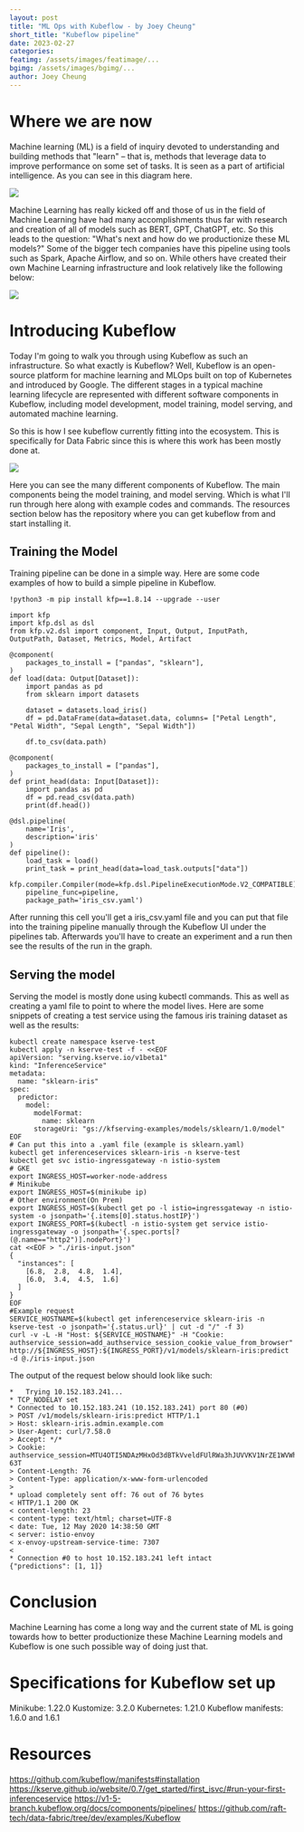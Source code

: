```yaml
---
layout: post
title: "ML Ops with Kubeflow - by Joey Cheung"
short_title: "Kubeflow pipeline"
date: 2023-02-27
categories:
featimg: /assets/images/featimage/...
bgimg: /assets/images/bgimg/...
author: Joey Cheung
---
```


# Where we are now
Machine learning (ML) is a field of inquiry devoted to understanding and building methods that "learn" – that is, methods that leverage data to improve performance on some set of tasks. It is seen as a part of artificial intelligence. As you can see in this diagram here.

![](https://i.imgur.com/Gy2Lr5H.png)


Machine Learning has really kicked off and those of us in the field of Machine Learning have had many accomplishments thus far with research and creation of all of models such as BERT, GPT, ChatGPT, etc. So this leads to the question: "What's next and how do we productionize these ML models?" Some of the bigger tech companies have this pipeline using tools such as Spark, Apache Airflow, and so on. While others have created their own Machine Learning infrastructure and look relatively like the following below: 

![](https://i.imgur.com/aWqzHeO.jpg)

# Introducing Kubeflow

Today I'm going to walk you through using Kubeflow as such an infrastructure. So what exactly is Kubeflow? Well, Kubeflow is an open-source platform for machine learning and MLOps built on top of Kubernetes and introduced by Google. The different stages in a typical machine learning lifecycle are represented with different software components in Kubeflow, including model development, model training, model serving, and automated machine learning. 

So this is how I see kubeflow currently fitting into the ecosystem. This is specifically for Data Fabric since this is where this work has been mostly done at.

![](https://i.imgur.com/Hu10Vl6.png)


Here you can see the many different components of Kubeflow. The main components being the model training, and model serving. Which is what I'll run through here along with example codes and commands. The resources section below has the repository where you can get kubeflow from and start installing it. 

## Training the Model

Training pipeline can be done in a simple way. Here are some code examples of how to build a simple pipeline in Kubeflow. 
```
!python3 -m pip install kfp==1.8.14 --upgrade --user
```
```
import kfp
import kfp.dsl as dsl
from kfp.v2.dsl import component, Input, Output, InputPath, OutputPath, Dataset, Metrics, Model, Artifact
```
```
@component(
    packages_to_install = ["pandas", "sklearn"],
)
def load(data: Output[Dataset]):
    import pandas as pd
    from sklearn import datasets

    dataset = datasets.load_iris()
    df = pd.DataFrame(data=dataset.data, columns= ["Petal Length", "Petal Width", "Sepal Length", "Sepal Width"])
    
    df.to_csv(data.path)

@component(
    packages_to_install = ["pandas"],
)
def print_head(data: Input[Dataset]):
    import pandas as pd
    df = pd.read_csv(data.path)
    print(df.head())

@dsl.pipeline(
    name='Iris',
    description='iris'
)
def pipeline():
    load_task = load()
    print_task = print_head(data=load_task.outputs["data"])

kfp.compiler.Compiler(mode=kfp.dsl.PipelineExecutionMode.V2_COMPATIBLE).compile(
    pipeline_func=pipeline,
    package_path='iris_csv.yaml')
```
After running this cell you'll get a iris_csv.yaml file and you can put that file into the training pipeline manually through the Kubeflow UI under the pipelines tab. Afterwards you'll have to create an experiment and a run then see the results of the run in the graph.

## Serving the model

Serving the model is mostly done using kubectl commands. This as well as creating a yaml file to point to where the model lives. Here are some snippets of creating a test service using the famous iris training dataset as well as the results:

```
kubectl create namespace kserve-test
kubectl apply -n kserve-test -f - <<EOF
apiVersion: "serving.kserve.io/v1beta1"
kind: "InferenceService"
metadata:
  name: "sklearn-iris"
spec:
  predictor:
    model:
      modelFormat:
        name: sklearn
      storageUri: "gs://kfserving-examples/models/sklearn/1.0/model"
EOF
# Can put this into a .yaml file (example is sklearn.yaml)
kubectl get inferenceservices sklearn-iris -n kserve-test
kubectl get svc istio-ingressgateway -n istio-system
# GKE
export INGRESS_HOST=worker-node-address
# Minikube
export INGRESS_HOST=$(minikube ip)
# Other environment(On Prem)
export INGRESS_HOST=$(kubectl get po -l istio=ingressgateway -n istio-system -o jsonpath='{.items[0].status.hostIP}')
export INGRESS_PORT=$(kubectl -n istio-system get service istio-ingressgateway -o jsonpath='{.spec.ports[?(@.name=="http2")].nodePort}')
cat <<EOF > "./iris-input.json"
{
  "instances": [
    [6.8,  2.8,  4.8,  1.4],
    [6.0,  3.4,  4.5,  1.6]
  ]
}
EOF
#Example request
SERVICE_HOSTNAME=$(kubectl get inferenceservice sklearn-iris -n kserve-test -o jsonpath='{.status.url}' | cut -d "/" -f 3)
curl -v -L -H "Host: ${SERVICE_HOSTNAME}" -H "Cookie: authservice_session=add_authservice_session_cookie_value_from_browser" http://${INGRESS_HOST}:${INGRESS_PORT}/v1/models/sklearn-iris:predict -d @./iris-input.json
```

The output of the request below should look like such: 

```
*   Trying 10.152.183.241...
* TCP_NODELAY set
* Connected to 10.152.183.241 (10.152.183.241) port 80 (#0)
> POST /v1/models/sklearn-iris:predict HTTP/1.1
> Host: sklearn-iris.admin.example.com
> User-Agent: curl/7.58.0
> Accept: */*
> Cookie: authservice_session=MTU4OTI5NDAzMHxOd3dBTkVveldFUlRWa3hJUVVKV1NrZE1WVWhCVmxSS05GRTFSMGhaVmtWR1JrUlhSRXRRUmtnMVRrTkpUekpOTTBOSFNGcElXRkU9fLgsofp8amFkZv4N4gnFUGjCePgaZPAU20ylfr8J-63T
> Content-Length: 76
> Content-Type: application/x-www-form-urlencoded
> 
* upload completely sent off: 76 out of 76 bytes
< HTTP/1.1 200 OK
< content-length: 23
< content-type: text/html; charset=UTF-8
< date: Tue, 12 May 2020 14:38:50 GMT
< server: istio-envoy
< x-envoy-upstream-service-time: 7307
< 
* Connection #0 to host 10.152.183.241 left intact
{"predictions": [1, 1]}
```

# Conclusion 

Machine Learning has come a long way and the current state of ML is going towards how to better productionize these Machine Learning models and Kubeflow is one such possible way of doing just that.

# Specifications for Kubeflow set up

Minikube: 1.22.0
Kustomize: 3.2.0
Kubernetes: 1.21.0
Kubeflow manifests: 1.6.0 and 1.6.1

# Resources

https://github.com/kubeflow/manifests#installation
https://kserve.github.io/website/0.7/get_started/first_isvc/#run-your-first-inferenceservice
https://v1-5-branch.kubeflow.org/docs/components/pipelines/
https://github.com/raft-tech/data-fabric/tree/dev/examples/Kubeflow